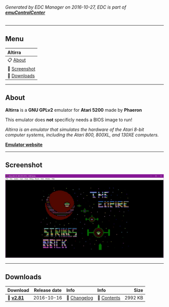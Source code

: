 ###### Generated by EDC Manager on 2016-10-27, EDC is part of [**emuControlCenter**](https://github.com/PhoenixInteractiveNL/emuControlCenter/wiki)
***
## Menu
| **Altirra** |
|:---------|
| :clipboard: [About](#about) |
| :sunrise: [Screenshot](#screenshot) |
| :floppy_disk: [Downloads](#downloads) |
***
## About
**Altirra** is a **GNU GPLv2** emulator for **Atari 5200** made by **Phaeron**

This emulator does **not** specificly needs a BIOS image to run!

_Altirra is an emulator that simulates the hardware of the Atari 8-bit computer systems, including the Atari 800, 800XL, and 130XE computers._

[**Emulator website**](http://www.virtualdub.org/altirra.html)
***
## Screenshot
![](https://raw.githubusercontent.com/PhoenixInteractiveNL/edc-masterhook/master/downloadhooks/altirra/altirra_screen.jpg)
***
## Downloads
| Download | Release date  | Info       | Info       | Size       |
|:---------|:-------------:|:-----------|:-----------|-----------:|
| :floppy_disk: [**v2.81**](https://github.com/PhoenixInteractiveNL/edc-repo0001/raw/master/nozx/2.81.7z) | 2016-10-16 | :page_facing_up: [Changelog](https://github.com/PhoenixInteractiveNL/edc-repo0001/blob/master/altirra/2.81_changelog.txt) | :mag_right: [Contents](https://github.com/PhoenixInteractiveNL/edc-repo0001/blob/master/altirra/2.81_contents.txt) | 2992 KB |
